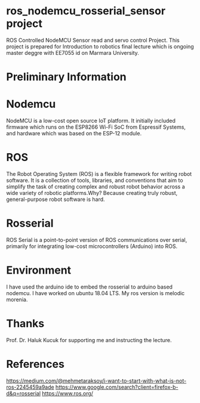 # ros_nodemcu_rosserial_sensor project 
ROS Controlled NodeMCU Sensor read and servo control Project. This project is prepared for Introduction to robotics final lecture which is ongoing master deggre with EE7055 id on Marmara University.

# Preliminary Information
# Nodemcu
NodeMCU is a low-cost open source IoT platform. It initially included firmware which runs on the ESP8266 Wi-Fi SoC from Espressif Systems, and hardware which was based on the ESP-12 module.
# ROS 
The Robot Operating System (ROS) is a flexible framework for writing robot software. It is a collection of tools, libraries, and conventions that aim to simplify the task of creating complex and robust robot behavior across a wide variety of robotic platforms.Why? Because creating truly robust, general-purpose robot software is hard.
# Rosserial
ROS Serial is a point-to-point version of ROS communications over serial, primarily for integrating low-cost microcontrollers (Arduino) into ROS.

# Environment
I have used the arduino ide to embed the rosserial to arduino based nodemcu. I have worked on ubuntu 18.04 LTS. My ros version is melodic morenia.

# Thanks
Prof. Dr. Haluk Kucuk for supporting me and instructing the lecture.
# References

https://medium.com/@mehmetaraksoy/i-want-to-start-with-what-is-not-ros-2245459a9ade
https://www.google.com/search?client=firefox-b-d&q=rosserial
https://www.ros.org/
